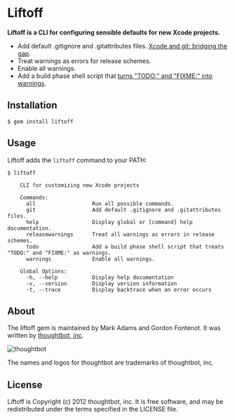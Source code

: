 # Liftoff

**Liftoff is a CLI for configuring sensible defaults for new Xcode projects.**

* Add default .gitignore and .gitattributes files. [Xcode and git: bridging the gap](http://robots.thoughtbot.com/post/33796217972/xcode-and-git-bridging-the-gap).
* Treat warnings as errors for release schemes.
* Enable all warnings.
* Add a build phase shell script that [turns "TODO:" and "FIXME:" into warnings](http://deallocatedobjects.com/posts/show-todos-and-fixmes-as-warnings-in-xcode-4).

## Installation

    $ gem install liftoff

## Usage

Liftoff adds the `liftoff` command to your PATH:

```
$ liftoff

    CLI for customizing new Xcode projects

    Commands:
      all                  Run all possible commands.               
      git                  Add default .gitignore and .gitattributes files.
      help                 Display global or [command] help documentation.
      releasewarnings      Treat all warnings as errors in release schemes.
      todo                 Add a build phase shell script that treats "TODO:" and "FIXME:" as warnings.
      warnings             Enable all warnings.

    Global Options:
      -h, --help           Display help documentation 
      -v, --version        Display version information 
      -t, --trace          Display backtrace when an error occurs 
```

## About

The liftoff gem is maintained by Mark Adams and Gordon Fontenot. It was written by [thoughtbot, inc](http://thoughtbot.com/).

![thoughtbot](http://thoughtbot.com/images/tm/logo.png)

The names and logos for thoughtbot are trademarks of thoughtbot, inc.

## License

Liftoff is Copyright (c) 2012 thoughtbot, inc. It is free software, and may be redistributed under the terms specified in the LICENSE file.
